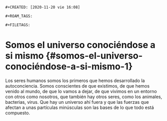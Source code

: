 ```{=org}
#+CREATED: [2020-11-20 vie 16:08]
```
```{=org}
#+ROAM_TAGS: 
```
```{=org}
#+FILETAGS: 
```
# Somos el universo conociéndose a si mismo {#somos-el-universo-conociéndose-a-si-mismo-1}

Los seres humanos somos los primeros que hemos desarrollado la
autoconciencia. Somos conscientes de que existimos, de que hemos venido
al mundo, de que lo vamos a dejar, de que vivimos en un entorno con
otros como nosotros, que también hay otros seres, como los animales,
bacterias, virus. Que hay un universo ahí fuera y que las fuerzas que
afectan a unas partículas minúsculas son las bases de lo que todo está
compuesto.
